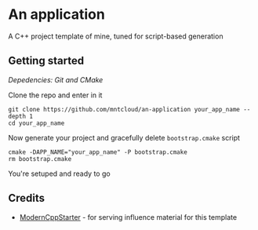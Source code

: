# An application
A C++ project template of mine, tuned for script-based generation

## Getting started
*Depedencies: Git and CMake*

Clone the repo and enter in it
```shell
git clone https://github.com/mntcloud/an-application your_app_name --depth 1
cd your_app_name
```
Now generate your project and gracefully delete `bootstrap.cmake` script
```
cmake -DAPP_NAME="your_app_name" -P bootstrap.cmake
rm bootstrap.cmake
```
You're setuped and ready to go

## Credits
- [ModernCppStarter](https://github.com/TheLartians/ModernCppStarter) - for serving influence material for this template
